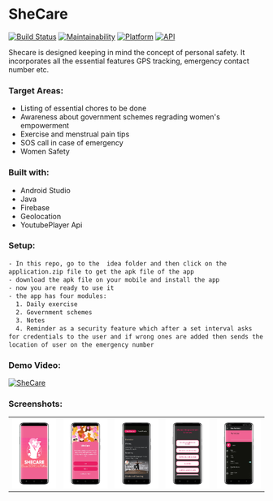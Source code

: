 # SheCare


[![Build Status](https://travis-ci.org/rob729/News-Feed.svg?branch=master)](https://travis-ci.org/rob729/News-Feed)
[![Maintainability](https://api.codeclimate.com/v1/badges/3cf040d355cfa3d4c3a4/maintainability)](https://codeclimate.com/github/rob729/News/maintainability)
[![Platform](https://img.shields.io/badge/platform-android-blue.svg)](http://developer.android.com/index.html)
[![API](https://img.shields.io/badge/API-20%2B-blue.svg?style=flat)](https://android-arsenal.com/api?level=20)

Shecare is designed keeping in mind the concept of personal safety. It incorporates all the essential features GPS tracking, emergency contact number etc.


### Target Areas:
- Listing of essential chores to be done
- Awareness about government schemes regrading women's empowerment
- Exercise and menstrual pain tips
- SOS call in case of emergency
- Women Safety


### Built with:
- Android Studio
- Java
- Firebase
- Geolocation
- YoutubePlayer Api

### Setup:
```
- In this repo, go to the  idea folder and then click on the application.zip file to get the apk file of the app
- download the apk file on your mobile and install the app
- now you are ready to use it
- the app has four modules:
  1. Daily exercise
  2. Government schemes
  3. Notes
  4. Reminder as a security feature which after a set interval asks for credentials to the user and if wrong ones are added then sends the location of user on the emergency number
```


 ### Demo Video:
[![SheCare](https://github.com/Ishita03-Singh/SheCare_CauseSheMatters/blob/master/idea/SheCare_video.png)](https://www.loom.com/share/b072dc8fe875478899e8a6c52a9a51ec)
 
 ### Screenshots:

      

<table>
        <tr>
           <td><img src = "https://github.com/Ishita03-Singh/SheCare/blob/master/source/1655631276053_100.PNG"  width="180"></td>
           <td><img src = "https://github.com/Ishita03-Singh/SheCare/blob/master/source/1655631336901_100.PNG"  width="180"></td>
           <td><img src = "https://github.com/Ishita03-Singh/SheCare/blob/master/source/1655631310897_100.PNG"  width="180"></td>
           <td><img src = "https://github.com/Ishita03-Singh/SheCare/blob/master/source/1655631302150_100.PNG" width="180"></td> 
         <td><img src = "https://github.com/Ishita03-Singh/SheCare/blob/master/source/1655631293045_100.PNG" width="180"></td>
         
        

</table>  

